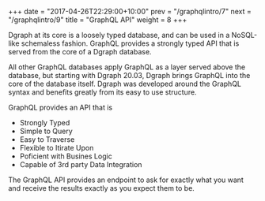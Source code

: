 +++
date = "2017-04-26T22:29:00+10:00"
prev = "/graphqlintro/7"
next = "/graphqlintro/9"
title = "GraphQL API"
weight = 8
+++

Dgraph at its core is a loosely typed database, and can be used in a NoSQL-like schemaless fashion. GraphQL provides a strongly typed API that is served from the core of a Dgraph database.

All other GraphQL databases apply GraphQL as a layer served above the database, but starting with Dgraph 20.03, Dgraph brings GraphQL into the core of the database itself. Dgraph was developed around the GraphQL syntax and benefits greatly from its easy to use structure.

GraphQL provides an API that is

- Strongly Typed
- Simple to Query
- Easy to Traverse
- Flexible to Itirate Upon
- Poficient with Busines Logic
- Capable of 3rd party Data Integration

The GraphQL API provides an endpoint to ask for exactly what you want and receive the results exactly as you expect them to be.
